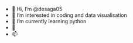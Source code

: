 - 👋 Hi, I’m @desaga05
- 👀 I’m interested in coding and data visualisation 
- 🌱 I’m currently learning python 
- 💞️ 
- 📫 

<!---
desaga05/desaga05 is a ✨ special ✨ repository because its `README.md` (this file) appears on your GitHub profile.
You can click the Preview link to take a look at your changes.
--->
